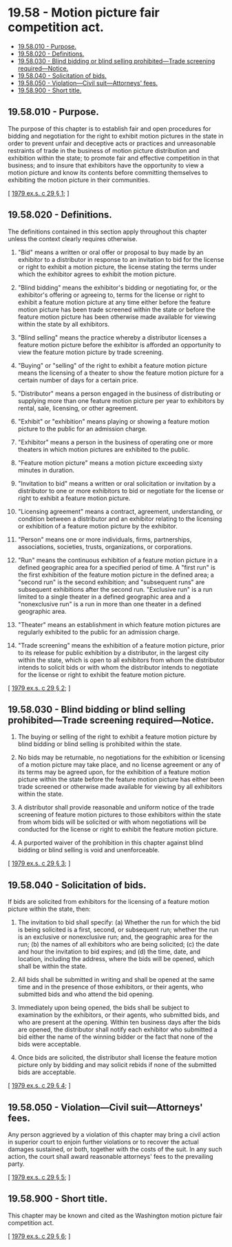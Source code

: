 # 19.58 - Motion picture fair competition act.
* [19.58.010 - Purpose.](#1958010---purpose)
* [19.58.020 - Definitions.](#1958020---definitions)
* [19.58.030 - Blind bidding or blind selling prohibited—Trade screening required—Notice.](#1958030---blind-bidding-or-blind-selling-prohibitedtrade-screening-requirednotice)
* [19.58.040 - Solicitation of bids.](#1958040---solicitation-of-bids)
* [19.58.050 - Violation—Civil suit—Attorneys' fees.](#1958050---violationcivil-suitattorneys-fees)
* [19.58.900 - Short title.](#1958900---short-title)
## 19.58.010 - Purpose.
The purpose of this chapter is to establish fair and open procedures for bidding and negotiation for the right to exhibit motion pictures in the state in order to prevent unfair and deceptive acts or practices and unreasonable restraints of trade in the business of motion picture distribution and exhibition within the state; to promote fair and effective competition in that business; and to insure that exhibitors have the opportunity to view a motion picture and know its contents before committing themselves to exhibiting the motion picture in their communities.

\[ [1979 ex.s. c 29 § 1](http://leg.wa.gov/CodeReviser/documents/sessionlaw/1979ex1c29.pdf?cite=1979%20ex.s.%20c%2029%20§%201); \]

## 19.58.020 - Definitions.
The definitions contained in this section apply throughout this chapter unless the context clearly requires otherwise.

1. "Bid" means a written or oral offer or proposal to buy made by an exhibitor to a distributor in response to an invitation to bid for the license or right to exhibit a motion picture, the license stating the terms under which the exhibitor agrees to exhibit the motion picture.

2. "Blind bidding" means the exhibitor's bidding or negotiating for, or the exhibitor's offering or agreeing to, terms for the license or right to exhibit a feature motion picture at any time either before the feature motion picture has been trade screened within the state or before the feature motion picture has been otherwise made available for viewing within the state by all exhibitors.

3. "Blind selling" means the practice whereby a distributor licenses a feature motion picture before the exhibitor is afforded an opportunity to view the feature motion picture by trade screening.

4. "Buying" or "selling" of the right to exhibit a feature motion picture means the licensing of a theater to show the feature motion picture for a certain number of days for a certain price.

5. "Distributor" means a person engaged in the business of distributing or supplying more than one feature motion picture per year to exhibitors by rental, sale, licensing, or other agreement.

6. "Exhibit" or "exhibition" means playing or showing a feature motion picture to the public for an admission charge.

7. "Exhibitor" means a person in the business of operating one or more theaters in which motion pictures are exhibited to the public.

8. "Feature motion picture" means a motion picture exceeding sixty minutes in duration.

9. "Invitation to bid" means a written or oral solicitation or invitation by a distributor to one or more exhibitors to bid or negotiate for the license or right to exhibit a feature motion picture.

10. "Licensing agreement" means a contract, agreement, understanding, or condition between a distributor and an exhibitor relating to the licensing or exhibition of a feature motion picture by the exhibitor.

11. "Person" means one or more individuals, firms, partnerships, associations, societies, trusts, organizations, or corporations.

12. "Run" means the continuous exhibition of a feature motion picture in a defined geographic area for a specified period of time. A "first run" is the first exhibition of the feature motion picture in the defined area; a "second run" is the second exhibition; and "subsequent runs" are subsequent exhibitions after the second run. "Exclusive run" is a run limited to a single theater in a defined geographic area and a "nonexclusive run" is a run in more than one theater in a defined geographic area.

13. "Theater" means an establishment in which feature motion pictures are regularly exhibited to the public for an admission charge.

14. "Trade screening" means the exhibition of a feature motion picture, prior to its release for public exhibition by a distributor, in the largest city within the state, which is open to all exhibitors from whom the distributor intends to solicit bids or with whom the distributor intends to negotiate for the license or right to exhibit the feature motion picture.

\[ [1979 ex.s. c 29 § 2](http://leg.wa.gov/CodeReviser/documents/sessionlaw/1979ex1c29.pdf?cite=1979%20ex.s.%20c%2029%20§%202); \]

## 19.58.030 - Blind bidding or blind selling prohibited—Trade screening required—Notice.
1. The buying or selling of the right to exhibit a feature motion picture by blind bidding or blind selling is prohibited within the state.

2. No bids may be returnable, no negotiations for the exhibition or licensing of a motion picture may take place, and no license agreement or any of its terms may be agreed upon, for the exhibition of a feature motion picture within the state before the feature motion picture has either been trade screened or otherwise made available for viewing by all exhibitors within the state.

3. A distributor shall provide reasonable and uniform notice of the trade screening of feature motion pictures to those exhibitors within the state from whom bids will be solicited or with whom negotiations will be conducted for the license or right to exhibit the feature motion picture.

4. A purported waiver of the prohibition in this chapter against blind bidding or blind selling is void and unenforceable.

\[ [1979 ex.s. c 29 § 3](http://leg.wa.gov/CodeReviser/documents/sessionlaw/1979ex1c29.pdf?cite=1979%20ex.s.%20c%2029%20§%203); \]

## 19.58.040 - Solicitation of bids.
If bids are solicited from exhibitors for the licensing of a feature motion picture within the state, then:

1. The invitation to bid shall specify: (a) Whether the run for which the bid is being solicited is a first, second, or subsequent run; whether the run is an exclusive or nonexclusive run; and, the geographic area for the run; (b) the names of all exhibitors who are being solicited; (c) the date and hour the invitation to bid expires; and (d) the time, date, and location, including the address, where the bids will be opened, which shall be within the state.

2. All bids shall be submitted in writing and shall be opened at the same time and in the presence of those exhibitors, or their agents, who submitted bids and who attend the bid opening.

3. Immediately upon being opened, the bids shall be subject to examination by the exhibitors, or their agents, who submitted bids, and who are present at the opening. Within ten business days after the bids are opened, the distributor shall notify each exhibitor who submitted a bid either the name of the winning bidder or the fact that none of the bids were acceptable.

4. Once bids are solicited, the distributor shall license the feature motion picture only by bidding and may solicit rebids if none of the submitted bids are acceptable.

\[ [1979 ex.s. c 29 § 4](http://leg.wa.gov/CodeReviser/documents/sessionlaw/1979ex1c29.pdf?cite=1979%20ex.s.%20c%2029%20§%204); \]

## 19.58.050 - Violation—Civil suit—Attorneys' fees.
Any person aggrieved by a violation of this chapter may bring a civil action in superior court to enjoin further violations or to recover the actual damages sustained, or both, together with the costs of the suit. In any such action, the court shall award reasonable attorneys' fees to the prevailing party.

\[ [1979 ex.s. c 29 § 5](http://leg.wa.gov/CodeReviser/documents/sessionlaw/1979ex1c29.pdf?cite=1979%20ex.s.%20c%2029%20§%205); \]

## 19.58.900 - Short title.
This chapter may be known and cited as the Washington motion picture fair competition act.

\[ [1979 ex.s. c 29 § 6](http://leg.wa.gov/CodeReviser/documents/sessionlaw/1979ex1c29.pdf?cite=1979%20ex.s.%20c%2029%20§%206); \]

